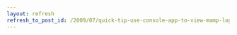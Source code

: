 ```yaml
---
layout: refresh
refresh_to_post_id: /2009/07/quick-tip-use-console-app-to-view-mamp-logs-in-osx
---
```

